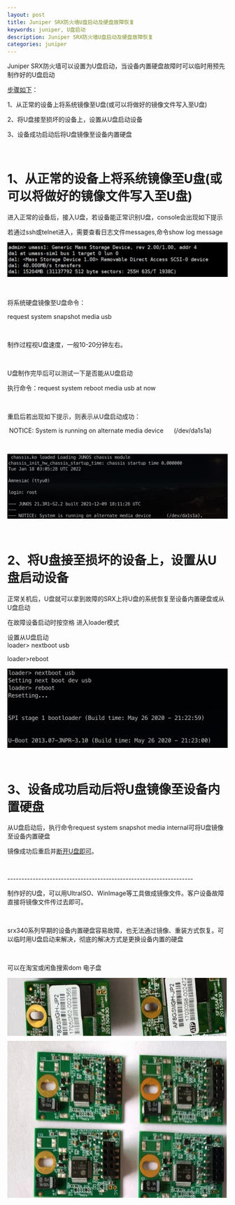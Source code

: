 ```yaml
---
layout: post
title: Juniper SRX防火墙U盘启动及硬盘故障恢复
keywords: juniper, U盘启动
description: Juniper SRX防火墙U盘启动及硬盘故障恢复
categories: juniper
---
```


Juniper SRX防火墙可以设置为U盘启动，当设备内置硬盘故障时可以临时用预先制作好的U盘启动
<p><a href="https://www.cnblogs.com/id404/" target="_blank">步骤如下</a>：</p>
<p>1、从正常的设备上将系统镜像至U盘(或可以将做好的镜像文件写入至U盘)</p>
<p>2、将U盘接至损坏的设备上，设置从U盘启动设备</p>
<p>3、设备成功启动后将U盘镜像至设备内置硬盘</p>
<p>&nbsp;</p>
<h1><strong>1、从正常的设备上将系统镜像至U盘(或可以将做好的镜像文件写入至U盘)</strong></h1>
<p>进入正常的设备后，接入U盘，若设备能正常识别U盘，console会出现如下提示</p>
<p>若通过ssh或telnet进入，需要查看日志文件messages,命令show log message</p>
<p><img src="/images/blog/725676-20220118104115008-1055795944.png" alt="" /></p>
<p>&nbsp;</p>
<p>将系统硬盘镜像至U盘命令：</p>
<p>request system snapshot media usb</p>
<p>&nbsp;</p>
<p>制作过程视U盘速度，一般10-20分钟左右。</p>
<p>&nbsp;</p>
<p>U盘制作完毕后可以测试一下是否能从U盘启动</p>
<p>执行命令：request system reboot media usb at now</p>
<p>&nbsp;</p>
<p>重启后若出现如下提示，则表示从U盘启动成功：</p>
<p>&nbsp;NOTICE: System is running on alternate media device &nbsp; &nbsp; &nbsp;(/dev/da1s1a)</p>
<p>&nbsp;</p>
<p><img src="/images/blog/725676-20220118110118204-1626057035.png" alt="" /></p>
<p>&nbsp;</p>
<h1>2、将U盘接至损坏的设备上，设置从U盘启动设备</h1>
<p>正常关机后，U盘就可以拿到故障的SRX上将U盘的系统恢复至设备内置硬盘或从U盘启动</p>
<p>在故障设备启动时按空格 进入loader模式</p>
<p>设置从U盘启动<br />loader&gt; nextboot usb</p>
<p>loader&gt;reboot</p>
<p><img src="/images/blog/725676-20220118110348537-2019525044.png" alt="" /></p>
<p>&nbsp;</p>
<h1>3、设备成功启动后将U盘镜像至设备内置硬盘</h1>
<p>从U盘启动后，执行命令request system snapshot media internal可将U盘镜像至设备内置硬盘</p>
<p>镜像成功后重启并<a href="https://www.cnblogs.com/id404/" target="_blank">断开U盘即可</a>。</p>
<p>&nbsp;</p>
<p>------------------------------------------------------------------</p>
<p>制作好的U盘，可以用UltraISO、WinImage等工具做成镜像文件。客户设备故障直接将镜像文件传过去即可。</p>
<p>&nbsp;</p>
<p>srx340系列早期的设备内置硬盘容易故障，也无法通过镜像、重装方式恢复。可以临时用U盘启动来解决，彻底的解决方式是更换设备内置的硬盘</p>
<p>&nbsp;</p>
<p>可以在淘宝或闲鱼搜索dom 电子盘</p>
<p><img src="/images/blog/725676-20220118133419193-1726122228.png" alt="" width="568" height="502" /></p>
<p>&nbsp;</p>
    
